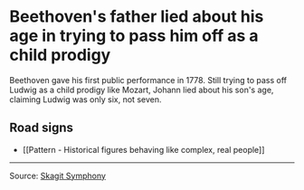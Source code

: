 # Beethoven's father lied about his age in trying to pass him off as a child prodigy

Beethoven gave his first public performance in 1778. Still trying to pass off Ludwig as a child prodigy like Mozart, Johann lied about his son's age, claiming Ludwig was only six, not seven.

## Road signs

- [[Pattern - Historical figures behaving like complex, real people]]

---

Source: [Skagit Symphony](https://www.skagitsymphony.com/beethovens-childhood)